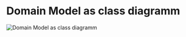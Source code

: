 # Domain Model as class diagramm

![Domain Model as class diagramm](https://github.com/BenoitGAUDET38/dsl-team-a-mml/new/main/kernel/ressources/domain_model.png)
